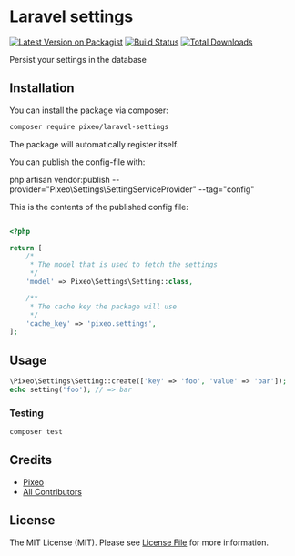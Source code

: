 # Laravel settings

[![Latest Version on Packagist](https://img.shields.io/packagist/v/pixeo/laravel-settings.svg?style=flat-square)](https://packagist.org/packages/pixeo/laravel-settings)
[![Build Status](https://img.shields.io/travis/pixeo/laravel-settings/master.svg?style=flat-square)](https://travis-ci.org/pixeo/laravel-settings)
[![Total Downloads](https://img.shields.io/packagist/dt/pixeo/laravel-settings.svg?style=flat-square)](https://packagist.org/packages/pixeo/laravel-settings)

Persist your settings in the database

## Installation

You can install the package via composer:

```bash
composer require pixeo/laravel-settings
```

The package will automatically register itself.

You can publish the config-file with:

php artisan vendor:publish --provider="Pixeo\Settings\SettingServiceProvider" --tag="config"

This is the contents of the published config file:

```php

<?php

return [
    /*
     * The model that is used to fetch the settings
     */
    'model' => Pixeo\Settings\Setting::class,

    /**
     * The cache key the package will use
     */
    'cache_key' => 'pixeo.settings',
];

```

## Usage

``` php
\Pixeo\Settings\Setting::create(['key' => 'foo', 'value' => 'bar']);
echo setting('foo'); // => bar
```

### Testing

``` bash
composer test
```

## Credits

- [Pixeo](https://github.com/pixeo)
- [All Contributors](../../contributors)

## License

The MIT License (MIT). Please see [License File](LICENSE.md) for more information.
